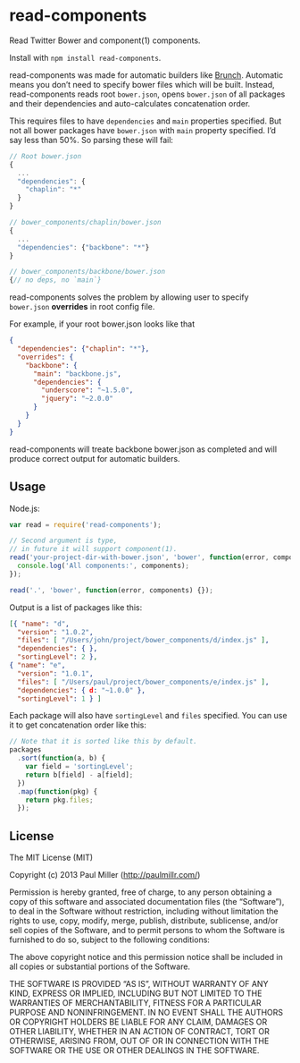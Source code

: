 # read-components

Read Twitter Bower and component(1) components.

Install with `npm install read-components`.

read-components was made for automatic builders like [Brunch](http://brunch.io).
Automatic means you don’t need to specify bower files which will be built.
Instead, read-components reads root `bower.json`, opens `bower.json` of
all packages and their dependencies and auto-calculates concatenation order.

This requires files to have `dependencies` and `main` properties specified.
But not all bower packages have `bower.json` with `main` property specified.
I’d say less than 50%. So parsing these will fail:

```js
// Root bower.json
{
  ...
  "dependencies": {
    "chaplin": "*"
  }
}

// bower_components/chaplin/bower.json
{
  ...
  "dependencies": {"backbone": "*"}
}

// bower_components/backbone/bower.json
{// no deps, no `main`}
```

read-components solves the problem by allowing user to specify `bower.json`
**overrides** in root config file.

For example, if your root bower.json looks like that

```json
{
  "dependencies": {"chaplin": "*"},
  "overrides": {
    "backbone": {
      "main": "backbone.js",
      "dependencies": {
        "underscore": "~1.5.0",
        "jquery": "~2.0.0"
      }
    }
  }
}
```

read-components will treate backbone bower.json as completed and will produce
correct output for automatic builders.

## Usage

Node.js:

```javascript
var read = require('read-components');

// Second argument is type,
// in future it will support component(1).
read('your-project-dir-with-bower.json', 'bower', function(error, components) {
  console.log('All components:', components);
});

read('.', 'bower', function(error, components) {});
```

Output is a list of packages like this:

```json
[{ "name": "d",
  "version": "1.0.2",
  "files": [ "/Users/john/project/bower_components/d/index.js" ],
  "dependencies": { },
  "sortingLevel": 2 },
{ "name": "e",
  "version": "1.0.1",
  "files": [ "/Users/paul/project/bower_components/e/index.js" ],
  "dependencies": { d: "~1.0.0" },
  "sortingLevel": 1 } ]
```

Each package will also have `sortingLevel` and `files` specified.
You can use it to get concatenation order like this:

```javascript
// Note that it is sorted like this by default.
packages
  .sort(function(a, b) {
    var field = 'sortingLevel';
    return b[field] - a[field];
  })
  .map(function(pkg) {
    return pkg.files;
  });
```

## License

The MIT License (MIT)

Copyright (c) 2013 Paul Miller (http://paulmillr.com/)

Permission is hereby granted, free of charge, to any person obtaining a copy
of this software and associated documentation files (the “Software”), to deal
in the Software without restriction, including without limitation the rights
to use, copy, modify, merge, publish, distribute, sublicense, and/or sell
copies of the Software, and to permit persons to whom the Software is
furnished to do so, subject to the following conditions:

The above copyright notice and this permission notice shall be included in
all copies or substantial portions of the Software.

THE SOFTWARE IS PROVIDED “AS IS”, WITHOUT WARRANTY OF ANY KIND, EXPRESS OR
IMPLIED, INCLUDING BUT NOT LIMITED TO THE WARRANTIES OF MERCHANTABILITY,
FITNESS FOR A PARTICULAR PURPOSE AND NONINFRINGEMENT. IN NO EVENT SHALL THE
AUTHORS OR COPYRIGHT HOLDERS BE LIABLE FOR ANY CLAIM, DAMAGES OR OTHER
LIABILITY, WHETHER IN AN ACTION OF CONTRACT, TORT OR OTHERWISE, ARISING FROM,
OUT OF OR IN CONNECTION WITH THE SOFTWARE OR THE USE OR OTHER DEALINGS IN
THE SOFTWARE.
